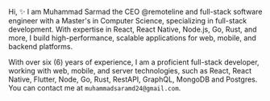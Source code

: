 Hi,
✨ I am Muhammad Sarmad the CEO @remoteline and full-stack software engineer with a Master's in Computer Science, specializing in full-stack development. With expertise in React, React Native, Node.js, Go, Rust, and more, I build high-performance, scalable applications for web, mobile, and backend platforms.

With over six (6) years of experience, I am a proficient full-stack developer, working with web, mobile, and server technologies, such as React, React Native, Flutter, Node, Go, Rust, RestAPI, GraphQL, MongoDB and Postgres.
You can contact me at `muhammadsaramd24@gmail.com`.

<!---
sarmadkung/sarmadkung is a ✨ special ✨ repository because its `README.md` (this file) appears on your GitHub profile.
You can click the Preview link to take a look at your changes.
--->
